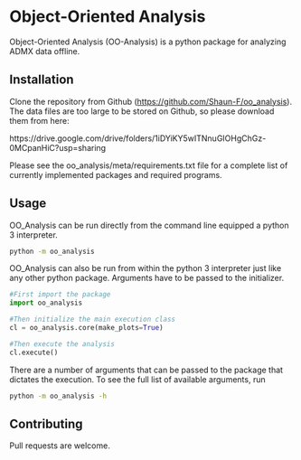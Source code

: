 # Object-Oriented Analysis

Object-Oriented Analysis (OO-Analysis) is a python package for analyzing ADMX data offline.

## Installation

Clone the repository from Github (https://github.com/Shaun-F/oo_analysis). The data files are too large to be stored on Github, so please download them from here:
<p>
https://drive.google.com/drive/folders/1iDYiKY5wITNnuGIOHgChGz-0MCpanHiC?usp=sharing
</p>
<p>
Please see the oo_analysis/meta/requirements.txt file for a complete list of currently implemented packages and required programs.
</p>

## Usage

OO_Analysis can be run directly from the command line equipped a python 3 interpreter. 
```bash
python -m oo_analysis
```

OO_Analysis can also be run from within the python 3 interpreter just like any other python package. Arguments have to be passed to the initializer.

```python
#First import the package
import oo_analysis

#Then initialize the main execution class
cl = oo_analysis.core(make_plots=True)

#Then execute the analysis
cl.execute()
```

There are a number of arguments that can be passed to the package that dictates the execution. 
To see the full list of available arguments, run
```bash
python -m oo_analysis -h
```

## Contributing

Pull requests are welcome. 

